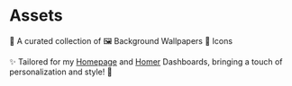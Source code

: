 # Assets

🎨 A curated collection of 🖼️ Background Wallpapers 🌟 Icons

✨ Tailored for my [Homepage](https://github.com/gethomepage/homepage) and [Homer](https://github.com/bastienwirtz/homer) Dashboards, bringing a touch of personalization and style! 🚀
